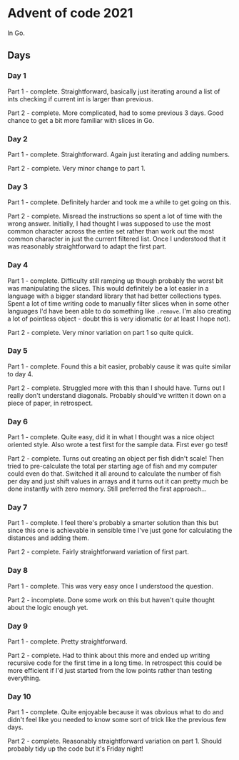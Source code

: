 # Advent of code 2021

In Go.

## Days

### Day 1

Part 1 - complete. Straightforward, basically just iterating around a list of ints checking if
current int is larger than previous.

Part 2 - complete. More complicated, had to some previous 3 days. Good chance to get a bit more
familiar with slices in Go.

### Day 2

Part 1 - complete. Straightforward. Again just iterating and adding numbers.

Part 2 - complete. Very minor change to part 1.

### Day 3

Part 1 - complete. Definitely harder and took me a while to get going on this.

Part 2 - complete. Misread the instructions so spent a lot of time with the wrong answer. Initially,
I had thought I was supposed to use the most common character across the entire set rather than
work out the most common character in just the current filtered list. Once I understood that it was
reasonably straightforward to adapt the first part.

### Day 4

Part 1 - complete. Difficulty still ramping up though probably the worst bit was manipulating the
slices. This would definitely be a lot easier in a language with a bigger standard library that 
had better collections types. Spent a lot of time writing code to manually filter slices when in 
some other languages I'd have been able to do something like `.remove`. I'm also creating a lot
of pointless object - doubt this is very idiomatic (or at least I hope not).

Part 2 - complete. Very minor variation on part 1 so quite quick.

### Day 5

Part 1 - complete. Found this a bit easier, probably cause it was quite similar to day 4.

Part 2 - complete. Struggled more with this than I should have. Turns out I really don't understand
diagonals. Probably should've written it down on a piece of paper, in retrospect.

### Day 6

Part 1 - complete. Quite easy, did it in what I thought was a nice object oriented style. Also wrote
a test first for the sample data. First ever go test!

Part 2 - complete. Turns out creating an object per fish didn't scale! Then tried to pre-calculate
the total per starting age of fish and my computer could even do that. Switched it all around to
calculate the number of fish per day and just shift values in arrays and it turns out it can pretty
much be done instantly with zero memory. Still preferred the first approach...

### Day 7

Part 1 - complete. I feel there's probably a smarter solution than this but since this one is
achievable in sensible time I've just gone for calculating the distances and adding them.

Part 2 - complete. Fairly straightforward variation of first part.

### Day 8

Part 1 - complete. This was very easy once I understood the question.

Part 2 - incomplete. Done some work on this but haven't quite thought about the logic enough yet.

### Day 9

Part 1 - complete. Pretty straightforward.

Part 2 - complete. Had to think about this more and ended up writing recursive code for the first
time in a long time. In retrospect this could be more efficient if I'd just started from the low
points rather than testing everything.

### Day 10

Part 1 - complete. Quite enjoyable because it was obvious what to do and didn't feel like you needed
to know some sort of trick like the previous few days.

Part 2 - complete. Reasonably straightforward variation on part 1. Should probably tidy up the code
but it's Friday night!
